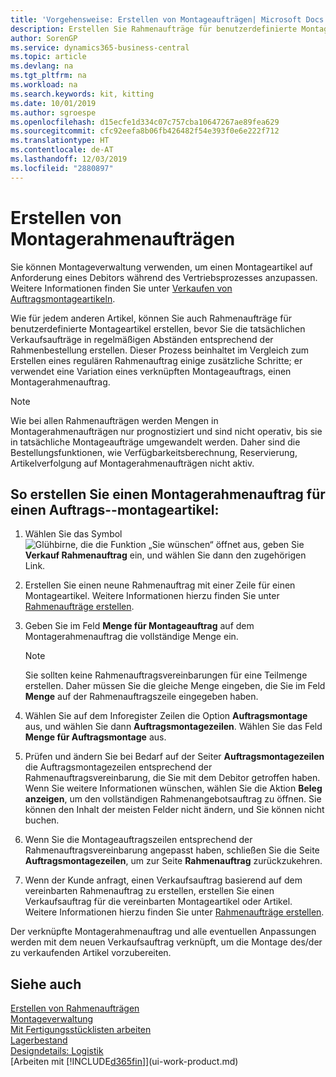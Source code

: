 ```yaml
---
title: 'Vorgehensweise: Erstellen von Montageaufträgen| Microsoft Docs'
description: Erstellen Sie Rahmenaufträge für benutzerdefinierte Montageartikel, bevor Sie die tatsächlichen Verkaufsaufträge in regelmäßigen Abständen entsprechend der Rahmenbestellung erstellen.
author: SorenGP
ms.service: dynamics365-business-central
ms.topic: article
ms.devlang: na
ms.tgt_pltfrm: na
ms.workload: na
ms.search.keywords: kit, kitting
ms.date: 10/01/2019
ms.author: sgroespe
ms.openlocfilehash: d15ecfe1d334c07c757cba10647267ae89fea629
ms.sourcegitcommit: cfc92eefa8b06fb426482f54e393f0e6e222f712
ms.translationtype: HT
ms.contentlocale: de-AT
ms.lasthandoff: 12/03/2019
ms.locfileid: "2880897"
---
```

# <a name="create-blanket-assembly-orders"></a>Erstellen von Montagerahmenaufträgen
Sie können Montageverwaltung verwenden, um einen Montageartikel auf Anforderung eines Debitors während des Vertriebsprozesses anzupassen. Weitere Informationen finden Sie unter [Verkaufen von Auftragsmontageartikeln](assembly-how-to-sell-items-assembled-to-order.md).  

 Wie für jedem anderen Artikel, können Sie auch Rahmenaufträge für benutzerdefinierte Montageartikel erstellen, bevor Sie die tatsächlichen Verkaufsaufträge in regelmäßigen Abständen entsprechend der Rahmenbestellung erstellen. Dieser Prozess beinhaltet im Vergleich zum Erstellen eines regulären Rahmenauftrag einige zusätzliche Schritte; er verwendet eine Variation eines verknüpften Montageauftrags, einen Montagerahmenauftrag.

> [!NOTE]  
>  Wie bei allen Rahmenaufträgen werden Mengen in Montagerahmenaufträgen nur prognostiziert und sind nicht operativ, bis sie in tatsächliche Montageaufträge umgewandelt werden. Daher sind die Bestellungsfunktionen, wie Verfügbarkeitsberechnung, Reservierung, Artikelverfolgung auf Montagerahmenaufträgen nicht aktiv.  

## <a name="to-create-a-blanket-assembly-order-for-an-assemble-to-order-item"></a>So erstellen Sie einen Montagerahmenauftrag für einen Auftrags\-\-montageartikel:  
1. Wählen Sie das Symbol ![Glühbirne, die die Funktion „Sie wünschen“ öffnet](media/ui-search/search_small.png "Tell Me-Funktion") aus, geben Sie **Verkauf Rahmenauftrag** ein, und wählen Sie dann den zugehörigen Link.  
2. Erstellen Sie einen neune Rahmenauftrag mit einer Zeile für einen Montageartikel. Weitere Informationen hierzu finden Sie unter [Rahmenaufträge erstellen](sales-how-to-create-blanket-sales-orders.md).  
3. Geben Sie im Feld **Menge für Montageauftrag** auf dem Montagerahmenauftrag die vollständige Menge ein.

    > [!NOTE]  
    >  Sie sollten keine Rahmenauftragsvereinbarungen für eine Teilmenge erstellen. Daher müssen Sie die gleiche Menge eingeben, die Sie im Feld **Menge** auf der Rahmenauftragszeile eingegeben haben.  

4. Wählen Sie auf dem Inforegister Zeilen die Option **Auftragsmontage** aus, und wählen Sie dann **Auftragsmontagezeilen**. Wählen Sie das Feld **Menge für Auftragsmontage** aus.  
5. Prüfen und ändern Sie bei Bedarf auf der Seiter **Auftragsmontagezeilen** die Auftragsmontagezeilen entsprechend der Rahmenauftragsvereinbarung, die Sie mit dem Debitor getroffen haben. Wenn Sie weitere Informationen wünschen, wählen Sie die Aktion **Beleg anzeigen**, um den vollständigen Rahmenangebotsauftrag zu öffnen. Sie können den Inhalt der meisten Felder nicht ändern, und Sie können nicht buchen.  
6. Wenn Sie die Montageauftragszeilen entsprechend der Rahmenauftragsvereinbarung angepasst haben, schließen Sie die Seite **Auftragsmontagezeilen**, um zur Seite **Rahmenauftrag** zurückzukehren.  
7. Wenn der Kunde anfragt, einen Verkaufsauftrag basierend auf dem vereinbarten Rahmenauftrag zu erstellen, erstellen Sie einen Verkaufsauftrag für die vereinbarten Montageartikel oder Artikel. Weitere Informationen hierzu finden Sie unter [Rahmenaufträge erstellen](sales-how-to-create-blanket-sales-orders.md).

Der verknüpfte Montagerahmenauftrag und alle eventuellen Anpassungen werden mit dem neuen Verkaufsauftrag verknüpft, um die Montage des/der zu verkaufenden Artikel vorzubereiten.  

## <a name="see-also"></a>Siehe auch
[Erstellen von Rahmenaufträgen](sales-how-to-create-blanket-sales-orders.md)  
[Montageverwaltung](assembly-assemble-items.md)  
[Mit Fertigungsstücklisten arbeiten](inventory-how-work-BOMs.md)  
[Lagerbestand](inventory-manage-inventory.md)  
[Designdetails: Logistik](design-details-warehouse-management.md)  
[Arbeiten mit [!INCLUDE[d365fin](includes/d365fin_md.md)]](ui-work-product.md)
